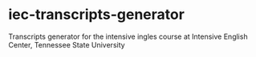 # iec-transcripts-generator
Transcripts generator for the intensive ingles course at Intensive English Center, Tennessee State University
